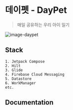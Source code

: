 # 데이펫 - DayPet
> 매일 공유하는 우리 아이 일기


![image-daypet](https://github.com/user-attachments/assets/6268b57c-8a0d-4b24-bacd-67dac6608478)
## Stack
```
1. Jetpack Compose
2. Hilt
3. Glide
4. Firebase Cloud Messaging
5. Datastore
6. WorkManager
etc.
```

## Documentation
